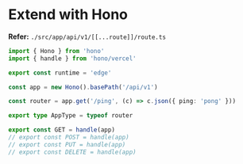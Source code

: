 # Extend with Hono

<!--
path:src/app/api path:route.ts content:hono
-->

<!--
https://github.com/search?q=path%3Aapi%2F%5B%5B...route%5D%5D%2Froute.ts&type=code&p=3

https://github.com/jeffersonbraster/finance-sass/tree/main/app/api/%5B%5B...route%5D%5D

https://www.youtube.com/watch?v=2Y3A4deNs9A

https://github.com/TheBinaryGuy/next-hono-lucia

https://github.com/cloudflare/workers-sdk/blob/main/packages/turbo-r2-archive/src/routes.ts

https://github.com/yicru/board/blob/main/web/src/app/api/%5B...route%5D/route.ts
https://github.com/yicru/otomo/blob/main/web/src/app/api/%5B...route%5D/route.ts
https://github.com/LightBounded/poosd_mern_assignment/blob/main/src/app/api/%5B%5B...route%5D%5D/route.ts
https://github.com/yicru/find-my-qrcode/blob/main/web/src/app/api/%5B...route%5D/route.ts

https://github.com/paraform/next-hono-rpc/tree/main/src/server/api
https://github.com/jacobgad/todo-list-api/tree/main/src/server
-->

**Refer:** `./src/app/api/v1/[[...route]]/route.ts`

```ts
import { Hono } from 'hono'
import { handle } from 'hono/vercel'

export const runtime = 'edge'

const app = new Hono().basePath('/api/v1')

const router = app.get('/ping', (c) => c.json({ ping: 'pong' }))

export type AppType = typeof router

export const GET = handle(app)
// export const POST = handle(app)
// export const PUT = handle(app)
// export const DELETE = handle(app)
```
